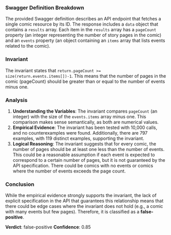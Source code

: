 ### Swagger Definition Breakdown
The provided Swagger definition describes an API endpoint that fetches a single comic resource by its ID. The response includes a `data` object that contains a `results` array. Each item in the `results` array has a `pageCount` property (an integer representing the number of story pages in the comic) and an `events` property (an object containing an `items` array that lists events related to the comic).

### Invariant
The invariant states that `return.pageCount >= size(return.events.items[])-1`. This means that the number of pages in the comic (pageCount) should be greater than or equal to the number of events minus one.

### Analysis
1. **Understanding the Variables**: The invariant compares `pageCount` (an integer) with the size of the `events.items` array minus one. This comparison makes sense semantically, as both are numerical values.
2. **Empirical Evidence**: The invariant has been tested with 10,000 calls, and no counterexamples were found. Additionally, there are 797 examples, with 119 distinct examples, supporting the invariant.
3. **Logical Reasoning**: The invariant suggests that for every comic, the number of pages should be at least one less than the number of events. This could be a reasonable assumption if each event is expected to correspond to a certain number of pages, but it is not guaranteed by the API specification. There could be comics with no events or comics where the number of events exceeds the page count.

### Conclusion
While the empirical evidence strongly supports the invariant, the lack of explicit specification in the API that guarantees this relationship means that there could be edge cases where the invariant does not hold (e.g., a comic with many events but few pages). Therefore, it is classified as a **false-positive**. 

**Verdict**: false-positive
**Confidence**: 0.85
